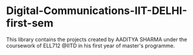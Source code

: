 # Digital-Communications-IIT-DELHI-first-sem
This library contains the projects created by AADITYA SHARMA under the coursework of ELL712 @IITD in his first year of master's programme.
